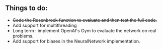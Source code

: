 ## Things to do:
- ~~Code the Rosenbrock function to evaluate and then test the full code.~~
- Add support for multithreading
- Long term : implement OpenAI's Gym to evaluate the network on real problems.
- Add support for biases in the NeuralNetwork implementation.
